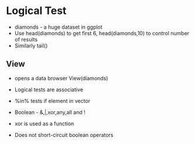 # Logical Test
* diamonds - a huge dataset in ggplot
* Use head(diamonds) to get first 6, head(diamonds,10) to control number of results
* Similarly tail()

## View
* opens a data browser View(diamonds)

* Logical tests are associative
* %in% tests if element in vector
* Boolean - &,|,xor,any,all and !
* xor is used as a function
* Does not short-circuit boolean operators 
